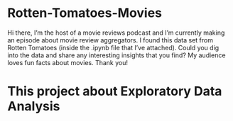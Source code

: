 # Rotten-Tomatoes-Movies
Hi there,  I’m the host of a movie reviews podcast and I’m currently making an episode about movie review aggregators.  I found this data set from Rotten Tomatoes (inside the .ipynb file that I’ve attached). Could you dig into the data and share any interesting insights that you find? My audience loves fun facts about movies.  Thank you!
# This project about Exploratory Data Analysis 
